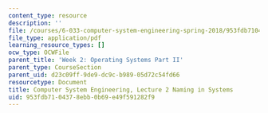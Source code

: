 ```yaml
---
content_type: resource
description: ''
file: /courses/6-033-computer-system-engineering-spring-2018/953fdb7104378ebb0b69e49f591282f9_MIT6_033S18lec2.pdf
file_type: application/pdf
learning_resource_types: []
ocw_type: OCWFile
parent_title: 'Week 2: Operating Systems Part II'
parent_type: CourseSection
parent_uid: d23c09ff-9de9-dc9c-b989-05d72c54fd66
resourcetype: Document
title: Computer System Engineering, Lecture 2 Naming in Systems
uid: 953fdb71-0437-8ebb-0b69-e49f591282f9
---
```

